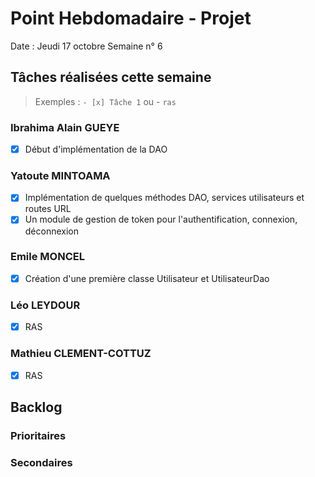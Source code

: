 # Point Hebdomadaire - Projet

Date : Jeudi 17 octobre
Semaine n° 6

## Tâches réalisées cette semaine

> Exemples : `- [x] Tâche 1` ou - `ras`

### Ibrahima Alain GUEYE

- [x] Début d'implémentation de la DAO

### Yatoute MINTOAMA

- [x] Implémentation de quelques méthodes DAO, services utilisateurs et routes URL
- [x] Un module de gestion de token pour l'authentification, connexion, déconnexion

### Emile MONCEL

- [x] Création d'une première classe Utilisateur et UtilisateurDao 

### Léo LEYDOUR

- [x] RAS

### Mathieu CLEMENT-COTTUZ

- [x] RAS

## Backlog



### Prioritaires

### Secondaires
